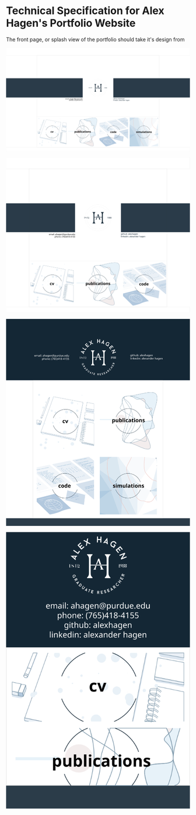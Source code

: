 # Technical Specification for Alex Hagen's Portfolio Website

The front page, or splash view of the portfolio should take it's design from

![full width](images/front_page_mockup_full_width.svg)

![narrow width](images/front_page_mockup_three_width.svg)

![tablet width](images/front_page_mockup_tablet.svg)

![phone width](images/front_page_mockup_phone.svg)
